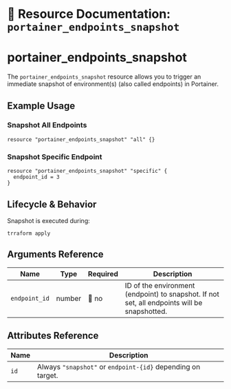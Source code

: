 # 📸 **Resource Documentation: `portainer_endpoints_snapshot`**

# portainer_endpoints_snapshot
The `portainer_endpoints_snapshot` resource allows you to trigger an immediate snapshot of environment(s) (also called endpoints) in Portainer.
## Example Usage
### Snapshot All Endpoints
```hcl
resource "portainer_endpoints_snapshot" "all" {}
```

### Snapshot Specific Endpoint
```hcl
resource "portainer_endpoints_snapshot" "specific" {
  endpoint_id = 3
}
```

## Lifecycle & Behavior
Snapshot is executed during:
```hcl
trraform apply
```

## Arguments Reference
| Name         | Type   | Required | Description                                                                 |
|--------------|--------|----------|-----------------------------------------------------------------------------|
| `endpoint_id`| number | 🚫 no    | ID of the environment (endpoint) to snapshot. If not set, all endpoints will be snapshotted. |

## Attributes Reference

| Name | Description                                                                 |
|------|-----------------------------------------------------------------------------|
| `id` | Always `"snapshot"` or `endpoint-{id}` depending on target.                |

